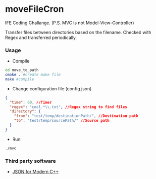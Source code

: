
# moveFileCron
IFE Coding Challange.
(P.S. MVC is not Model-View-Controller)

Transfer files between directories based on the filename. Checked with Regex and transferred periodically.

### Usage

* Compile
```bash
cd move_to_path
cmake . #create make file
make #compile
```
* Change configuration file (config.json)
```json
{
  "time": 60, //Timer
  "regex": "cool.*\\.txt", //Regex string to find files
  "directory": {
    "from": "test/temp/destinationPath/", //Destination path
    "to": "test/temp/sourcePath/" //Source path
  }
}
```

* Run
```bash
./mvc
```
### Third party software
* [JSON for Modern C++](https://github.com/nlohmann/json)
